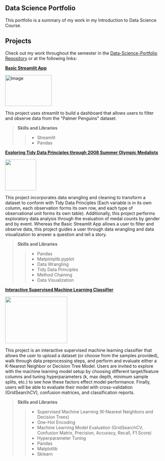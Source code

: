 ## Data Science Portfolio ##

This portfolio is a summary of my work in my Introduction to Data Science Course.

 ## Projects ##

Check out my work throughout the semester in the [Data-Science-Portfolio Repository](https://github.com/atravlos/Travlos-Data-Science-Portfolio/tree/main?tab=readme-ov-file#data-science-portfolio) or at the following links:

[**Basic Streamlit App**](https://github.com/atravlos/Travlos-Data-Science-Portfolio/tree/main/basic-streamlit-app#welcome-to-my-basic-streamlit-app)

<img src="https://github.com/user-attachments/assets/c44f11f5-deda-4afd-9943-1b5fe753de6d" alt="Image" width="150" height=100>



This project uses streamlit to build a dashboard that allows users to filter and observe data from the "Palmer Penguins" dataset.

>**Skills and Libraries**
>>- Streamlit
>>- Pandas

[**Exploring Tidy Data Principles through 2008 Summer Olympic Medalists**](https://github.com/atravlos/Travlos-Data-Science-Portfolio/tree/main/TidyData-Project#exploring-the-2008-summer-olympics-medalists)

<img src="https://github.com/user-attachments/assets/5e0680fe-e410-4b42-87cb-4e849620f472" width="100" height="100">

This project incorporates data wrangling and cleaning to transform a dataset to conform with Tidy Data Principles (Each variable is in its own column, each observation forms its own row, and each type of observational unit forms its own table). Additionally, this project performs exploratory data analysis through the evaluation of medal counts by gender and by event. Whereas the Basic Streamlit App allows a user to filter and observe data, this project guides a user through data wrangling and data visualization to answer a question and tell a story.

>**Skills and Libraries**
>>- Pandas
>>- Matplotplib.pyplot
>>- Data Wrangling
>>- Tidy Data Principles
>>- Method Chaining
>>- Data Visualization

[**Interactive Supervised Machine Learning Classifier**](https://github.com/atravlos/Travlos-Data-Science-Portfolio/tree/ee65e26c19b47c4db50047d43602be39b2af9a71/MLStreamlitApp)

<img src="https://github.com/user-attachments/assets/d0e49b15-d778-4dd3-9515-49de7c1b43f5" width="200" height="150">

This project is an interactive supervised machine learning classifier that allows the user to upload a dataset (or choose from the samples provided), walk through data preprocessing steps, and perform and evaluate either a K-Nearest Neighbor or Decision Tree Model. Users are invited to explore with the machine learning model setup by choosing different target/feature columns and tuning hyperparameters (k, max depth, minimum sample splits, etc.) to see how these factors effect model performance. Finally, users will be able to evaluate their model with cross-validation (GridSearchCV), confusion matrices, and classification reports.

>**Skills and Libraries**
>>- Supervised Machine Learning (K-Nearest Neighbors and Decision Trees)
>>- One-Hot Encoding
>>- Machine Learning Model Evaluation (GridSearchCV, Confusion Matrix, Precision, Accuracy, Recall, F1 Score)
>>- Hyperparameter Tuning
>>- Pandas
>>- Matplotlib
>>- Sklearn


